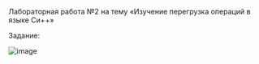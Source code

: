 Лабораторная работа №2 на тему «Изучение перегрузка операций в языке Си++»

Задание:

![image](https://github.com/escazzz/lab2-2-cpp/assets/112803813/42e8422c-18bc-45f2-8b43-3bad1c5b3782)
